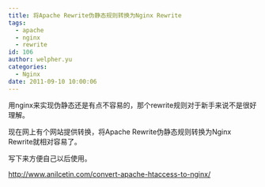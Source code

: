```yaml
---
title: 将Apache Rewrite伪静态规则转换为Nginx Rewrite
tags:
  - apache
  - nginx
  - rewrite
id: 106
author: welpher.yu
categories:
  - Nginx
date: 2011-09-10 10:00:06
---
```


用nginx来实现伪静态还是有点不容易的，那个rewrite规则对于新手来说不是很好理解。

现在网上有个网站提供转换，将Apache Rewrite伪静态规则转换为Nginx Rewrite就相对容易了。

写下来方便自己以后使用。

<http://www.anilcetin.com/convert-apache-htaccess-to-nginx/>